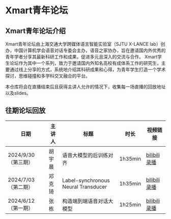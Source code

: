 # Xmart青年论坛
## Xmart青年论坛介绍
Xmart青年论坛由上海交通大学跨媒体语言智能实验室（SJTU X-LANCE lab）创办，中国计算机学会语音对话专委会主办，语音之家协办，旨在邀请国内外优秀的青年学者分享其最新科研工作和成果，促进多元且深入的交流与合作。
Xmart学生论坛作为其中一个系列，致力于邀请国内外知名高校有成体系工作的研究生，主要通过线上分享的方式，系统地介绍其科研成果和心得，为青年学生打造一个学术探讨，思维碰撞和多学科交叉融合的平台。

本仓库将会在直播结束后且获得主讲人允许的情况下，收集每一场直播的回放地址以及slides。

## 往期论坛回放

| 日期 | 主讲人| 标题 | 时长 | 视频链接 |
| -- | -- | -- | -- | -- |
| 2024/9/30 （第三期） | 胡宇晨|语音大模型的后训练对齐| 1h35min| [bilibili录播](https://www.bilibili.com/)|
| 2024/7/03 （第二期） |邓克琦|Label-synchronous Neural Transducer| 1h35min| [bilibili录播](https://www.bilibili.com/video/BV1qihreEE6L/?spm_id_from=333.999.0.0&vd_source=206566e58b9a1dbba8404cfac33ee816)|
| 2024/6/12 （第一期） |张栋|构造端到端语音对话大模型| 1h25min| [bilibili录播](https://www.bilibili.com/video/BV1FJ4m137ZB/?spm_id_from=333.999.0.0&vd_source=206566e58b9a1dbba8404cfac33ee816)|
